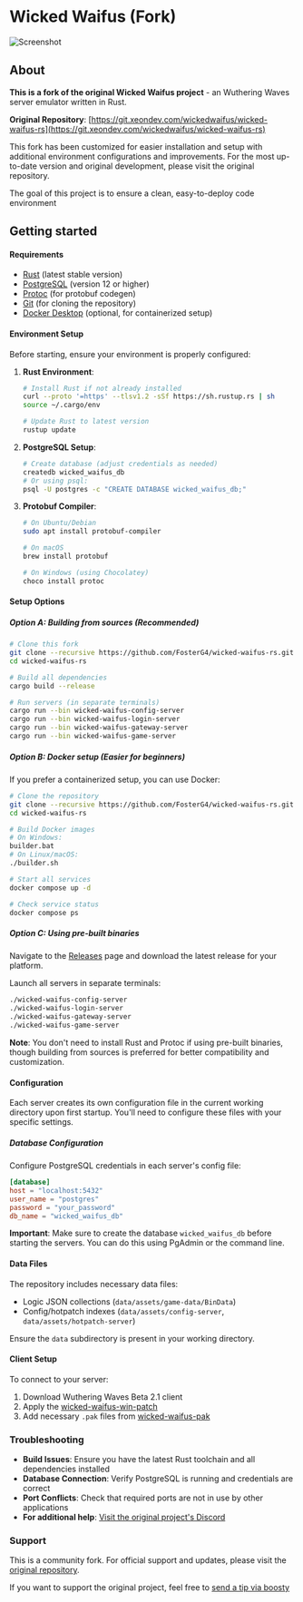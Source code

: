 # Wicked Waifus (Fork)

![Screenshot](screenshot.png)

## About

**This is a fork of the original Wicked Waifus project** - an Wuthering Waves server emulator written in Rust. 

**Original Repository**: [https://git.xeondev.com/wickedwaifus/wicked-waifus-rs](https://git.xeondev.com/wickedwaifus/wicked-waifus-rs)

This fork has been customized for easier installation and setup with additional environment configurations and improvements. For the most up-to-date version and original development, please visit the original repository.

The goal of this project is to ensure a clean, easy-to-deploy code environment

## Getting started

#### Requirements
- [Rust](https://www.rust-lang.org/tools/install) (latest stable version)
- [PostgreSQL](https://www.postgresql.org/download/) (version 12 or higher)
- [Protoc](https://github.com/protocolbuffers/protobuf/releases) (for protobuf codegen)
- [Git](https://git-scm.com/downloads) (for cloning the repository)
- [Docker Desktop](https://www.docker.com/products/docker-desktop/) (optional, for containerized setup)

#### Environment Setup

Before starting, ensure your environment is properly configured:

1. **Rust Environment**:
   ```sh
   # Install Rust if not already installed
   curl --proto '=https' --tlsv1.2 -sSf https://sh.rustup.rs | sh
   source ~/.cargo/env
   
   # Update Rust to latest version
   rustup update
   ```

2. **PostgreSQL Setup**:
   ```sh
   # Create database (adjust credentials as needed)
   createdb wicked_waifus_db
   # Or using psql:
   psql -U postgres -c "CREATE DATABASE wicked_waifus_db;"
   ```

3. **Protobuf Compiler**:
   ```sh
   # On Ubuntu/Debian
   sudo apt install protobuf-compiler
   
   # On macOS
   brew install protobuf
   
   # On Windows (using Chocolatey)
   choco install protoc
   ```

#### Setup Options

##### Option A: Building from sources (Recommended)

```sh
# Clone this fork
git clone --recursive https://github.com/FosterG4/wicked-waifus-rs.git
cd wicked-waifus-rs

# Build all dependencies
cargo build --release

# Run servers (in separate terminals)
cargo run --bin wicked-waifus-config-server
cargo run --bin wicked-waifus-login-server
cargo run --bin wicked-waifus-gateway-server
cargo run --bin wicked-waifus-game-server
```

##### Option B: Docker setup (Easier for beginners)

If you prefer a containerized setup, you can use Docker:

```sh
# Clone the repository
git clone --recursive https://github.com/FosterG4/wicked-waifus-rs.git
cd wicked-waifus-rs

# Build Docker images
# On Windows:
builder.bat
# On Linux/macOS:
./builder.sh

# Start all services
docker compose up -d

# Check service status
docker compose ps
```

##### Option C: Using pre-built binaries

Navigate to the [Releases](https://git.xeondev.com/wickedwaifus/wicked-waifus-rs/releases) page and download the latest release for your platform.

Launch all servers in separate terminals:
```sh
./wicked-waifus-config-server
./wicked-waifus-login-server
./wicked-waifus-gateway-server
./wicked-waifus-game-server
```

**Note**: You don't need to install Rust and Protoc if using pre-built binaries, though building from sources is preferred for better compatibility and customization.

#### Configuration

Each server creates its own configuration file in the current working directory upon first startup. You'll need to configure these files with your specific settings.

##### Database Configuration

Configure PostgreSQL credentials in each server's config file:

```toml
[database]
host = "localhost:5432"
user_name = "postgres"
password = "your_password"
db_name = "wicked_waifus_db"
```

**Important**: Make sure to create the database `wicked_waifus_db` before starting the servers. You can do this using PgAdmin or the command line.

#### Data Files

The repository includes necessary data files:
- Logic JSON collections (`data/assets/game-data/BinData`)
- Config/hotpatch indexes (`data/assets/config-server`, `data/assets/hotpatch-server`)

Ensure the `data` subdirectory is present in your working directory.

#### Client Setup

To connect to your server:

1. Download Wuthering Waves Beta 2.1 client
2. Apply the [wicked-waifus-win-patch](https://git.xeondev.com/wickedwaifus/wicked-waifus-win-patch/releases)
3. Add necessary `.pak` files from [wicked-waifus-pak](https://git.xeondev.com/wickedwaifus/wicked-waifus-pak)

### Troubleshooting

- **Build Issues**: Ensure you have the latest Rust toolchain and all dependencies installed
- **Database Connection**: Verify PostgreSQL is running and credentials are correct
- **Port Conflicts**: Check that required ports are not in use by other applications
- **For additional help**: [Visit the original project's Discord](https://discord.gg/reversedrooms)

### Support

This is a community fork. For official support and updates, please visit the [original repository](https://git.xeondev.com/wickedwaifus/wicked-waifus-rs).

If you want to support the original project, feel free to [send a tip via boosty](https://boosty.to/xeondev/donate)